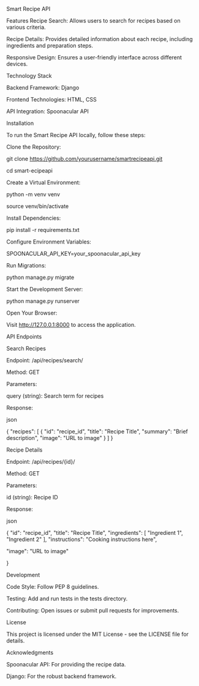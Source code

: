 Smart Recipe API

Features
Recipe Search: Allows users to search for recipes based on various criteria.

Recipe Details: Provides detailed information about each recipe, including ingredients and preparation steps.

Responsive Design: Ensures a user-friendly interface across different devices.

Technology Stack

Backend Framework: Django

Frontend Technologies: HTML, CSS

API Integration: Spoonacular API

Installation

To run the Smart Recipe API locally, follow these steps:

Clone the Repository:

git clone https://github.com/yourusername/smartrecipeapi.git

cd smart-ecipeapi

Create a Virtual Environment:

python -m venv venv

source venv/bin/activate

Install Dependencies:

pip install -r requirements.txt

Configure Environment Variables:

SPOONACULAR_API_KEY=your_spoonacular_api_key

Run Migrations:

python manage.py migrate

Start the Development Server:

python manage.py runserver

Open Your Browser:

Visit http://127.0.0.1:8000 to access the application.

API Endpoints

Search Recipes

Endpoint: /api/recipes/search/

Method: GET

Parameters:

query (string): Search term for recipes

Response:

json

{
  "recipes": [
    {
      "id": "recipe_id",
      "title": "Recipe Title",
      "summary": "Brief description",
      "image": "URL to image"
    }
  ]
}

Recipe Details

Endpoint: /api/recipes/{id}/

Method: GET

Parameters:

id (string): Recipe ID

Response:

json

{
  "id": "recipe_id",
  "title": "Recipe Title",
  "ingredients": [
    "Ingredient 1",
    "Ingredient 2"
  ],
  "instructions": "Cooking instructions here",
  
  "image": "URL to image"
  
}

Development

Code Style: Follow PEP 8 guidelines.

Testing: Add and run tests in the tests directory.

Contributing: Open issues or submit pull requests for improvements.

License

This project is licensed under the MIT License - see the LICENSE file for details.

Acknowledgments

Spoonacular API: For providing the recipe data.

Django: For the robust backend framework.
